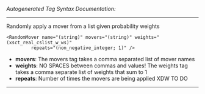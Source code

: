 _Autogenerated Tag Syntax Documentation:_

---
Randomly apply a mover from a list given probability weights

```
<RandomMover name="(string)" movers="(string)" weights="(xsct_real_cslist_w_ws)"
         repeats="(non_negative_integer; 1)" />
```

-   **movers**: The movers tag takes a comma separated list of mover names
-   **weights**: NO SPACES between commas and values! The weights tag takes a comma separate list of weights that sum to 1
-   **repeats**: Number of times the movers are being applied XDW TO DO

---
